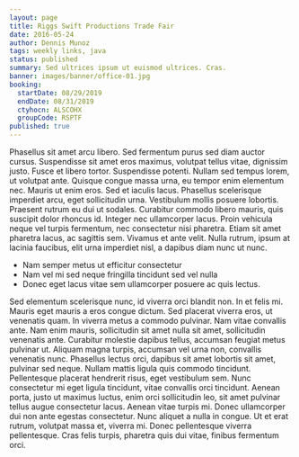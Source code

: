 ```yaml
---
layout: page
title: Riggs Swift Productions Trade Fair
date: 2016-05-24
author: Dennis Munoz
tags: weekly links, java
status: published
summary: Sed ultrices ipsum ut euismod ultrices. Cras.
banner: images/banner/office-01.jpg
booking:
  startDate: 08/29/2019
  endDate: 08/31/2019
  ctyhocn: ALSCOHX
  groupCode: RSPTF
published: true
---
```

Phasellus sit amet arcu libero. Sed fermentum purus sed diam auctor cursus. Suspendisse sit amet eros maximus, volutpat tellus vitae, dignissim justo. Fusce et libero tortor. Suspendisse potenti. Nullam sed tempus lorem, ut volutpat ante. Quisque congue massa urna, eu tempor enim elementum nec. Mauris ut enim eros.
Sed et iaculis lacus. Phasellus scelerisque imperdiet arcu, eget sollicitudin urna. Vestibulum mollis posuere lobortis. Praesent rutrum eu dui ut sodales. Curabitur commodo libero mauris, quis suscipit dolor rhoncus id. Integer nec ullamcorper lacus. Proin vehicula neque vel turpis fermentum, nec consectetur nisi pharetra. Etiam sit amet pharetra lacus, ac sagittis sem. Vivamus et ante velit. Nulla rutrum, ipsum at lacinia faucibus, elit urna imperdiet nisl, a dapibus diam nunc ut nunc.

* Nam semper metus ut efficitur consectetur
* Nam vel mi sed neque fringilla tincidunt sed vel nulla
* Donec eget lacus vitae sem ullamcorper posuere ac quis lectus.

Sed elementum scelerisque nunc, id viverra orci blandit non. In et felis mi. Mauris eget mauris a eros congue dictum. Sed placerat viverra eros, ut venenatis quam. In viverra metus a commodo pulvinar. Nam vitae convallis ante. Nam enim mauris, sollicitudin sit amet nulla sit amet, sollicitudin venenatis ante. Curabitur molestie dapibus tellus, accumsan feugiat metus pulvinar ut. Aliquam magna turpis, accumsan vel urna non, convallis venenatis nunc.
Phasellus lectus orci, dapibus sit amet lobortis sit amet, pulvinar sed neque. Nullam mattis ligula quis commodo tincidunt. Pellentesque placerat hendrerit risus, eget vestibulum sem. Nunc consectetur mi eget ligula tincidunt, vitae convallis orci tincidunt. Aenean porta, justo ut maximus luctus, enim orci sollicitudin leo, sit amet pulvinar tellus augue consectetur lacus. Aenean vitae turpis mi. Donec ullamcorper dui non ante egestas consectetur. Nunc aliquet a nulla in congue. Ut et erat rutrum, volutpat massa et, viverra mi. Donec pellentesque viverra pellentesque. Cras felis turpis, pharetra quis dui vitae, finibus fermentum orci.
